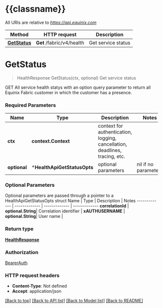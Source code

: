 # {{classname}}

All URIs are relative to *https://api.equinix.com*

Method | HTTP request | Description
------------- | ------------- | -------------
[**GetStatus**](HealthApi.md#GetStatus) | **Get** /fabric/v4/health | Get service status

# **GetStatus**
> HealthResponse GetStatus(ctx, optional)
Get service status

GET All service health statys with an option query parameter to return all Equinix Fabric customer in which the customer has a presence.

### Required Parameters

Name | Type | Description  | Notes
------------- | ------------- | ------------- | -------------
 **ctx** | **context.Context** | context for authentication, logging, cancellation, deadlines, tracing, etc.
 **optional** | ***HealthApiGetStatusOpts** | optional parameters | nil if no parameters

### Optional Parameters
Optional parameters are passed through a pointer to a HealthApiGetStatusOpts struct
Name | Type | Description  | Notes
------------- | ------------- | ------------- | -------------
 **correlationId** | **optional.String**| Correlation identifier | 
 **xAUTHUSERNAME** | **optional.String**| User name | 

### Return type

[**HealthResponse**](HealthResponse.md)

### Authorization

[BearerAuth](../README.md#BearerAuth)

### HTTP request headers

 - **Content-Type**: Not defined
 - **Accept**: application/json

[[Back to top]](#) [[Back to API list]](../README.md#documentation-for-api-endpoints) [[Back to Model list]](../README.md#documentation-for-models) [[Back to README]](../README.md)

